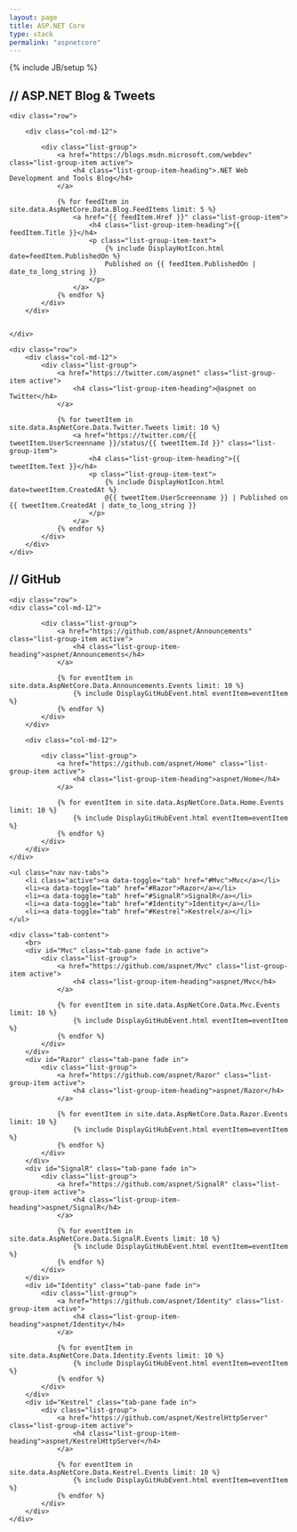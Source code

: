 ```yaml
---
layout: page
title: ASP.NET Core
type: stack
permalink: "aspnetcore"
---
```

{% include JB/setup %}

<section>
    <h2><strong>//</strong> ASP.NET Blog &amp; Tweets</h2>

    <div class="row">

        <div class="col-md-12">

            <div class="list-group">
                <a href="https://blogs.msdn.microsoft.com/webdev" class="list-group-item active">
                    <h4 class="list-group-item-heading">.NET Web Development and Tools Blog</h4>
                </a>
				
				{% for feedItem in site.data.AspNetCore.Data.Blog.FeedItems limit: 5 %}
					<a href="{{ feedItem.Href }}" class="list-group-item">
                        <h4 class="list-group-item-heading">{{ feedItem.Title }}</h4>
                        <p class="list-group-item-text">
							{% include DisplayHotIcon.html date=feedItem.PublishedOn %}
                            Published on {{ feedItem.PublishedOn | date_to_long_string }}
                        </p>
                    </a>
				{% endfor %}
            </div>
        </div>
		
		
    </div>
	
	<div class="row"> 
        <div class="col-md-12">
            <div class="list-group">
                <a href="https://twitter.com/aspnet" class="list-group-item active">
                    <h4 class="list-group-item-heading">@aspnet on Twitter</h4>
                </a>
				
				{% for tweetItem in site.data.AspNetCore.Data.Twitter.Tweets limit: 10 %}
					<a href="https://twitter.com/{{ tweetItem.UserScreenname }}/status/{{ tweetItem.Id }}" class="list-group-item">
                        <h4 class="list-group-item-heading">{{ tweetItem.Text }}</h4>
                        <p class="list-group-item-text">
							{% include DisplayHotIcon.html date=tweetItem.CreatedAt %}
                            @{{ tweetItem.UserScreenname }} | Published on {{ tweetItem.CreatedAt | date_to_long_string }}
                        </p>
                    </a>
				{% endfor %}
            </div>
        </div>
	</div>
	
</section>

<section>
    <h2><strong>//</strong> GitHub</h2>

	<div class="row">
	<div class="col-md-12">

            <div class="list-group">
                <a href="https://github.com/aspnet/Announcements" class="list-group-item active">
                    <h4 class="list-group-item-heading">aspnet/Announcements</h4>
                </a>
				
				{% for eventItem in site.data.AspNetCore.Data.Announcements.Events limit: 10 %}
					{% include DisplayGitHubEvent.html eventItem=eventItem %}
				{% endfor %}
			</div>
        </div>
		
		<div class="col-md-12">

            <div class="list-group">
                <a href="https://github.com/aspnet/Home" class="list-group-item active">
                    <h4 class="list-group-item-heading">aspnet/Home</h4>
                </a>
				
				{% for eventItem in site.data.AspNetCore.Data.Home.Events limit: 10 %}
					{% include DisplayGitHubEvent.html eventItem=eventItem %}
				{% endfor %}
			</div>
        </div>
	</div>
	
	<ul class="nav nav-tabs">
		<li class="active"><a data-toggle="tab" href="#Mvc">Mvc</a></li>
		<li><a data-toggle="tab" href="#Razor">Razor</a></li>
		<li><a data-toggle="tab" href="#SignalR">SignalR</a></li>
		<li><a data-toggle="tab" href="#Identity">Identity</a></li>
		<li><a data-toggle="tab" href="#Kestrel">Kestrel</a></li>
	</ul>
	
	<div class="tab-content">
		<br>
		<div id="Mvc" class="tab-pane fade in active">
			<div class="list-group">
                <a href="https://github.com/aspnet/Mvc" class="list-group-item active">
                    <h4 class="list-group-item-heading">aspnet/Mvc</h4>
                </a>
				
				{% for eventItem in site.data.AspNetCore.Data.Mvc.Events limit: 10 %}
					{% include DisplayGitHubEvent.html eventItem=eventItem %}
				{% endfor %}
			</div>
		</div>
		<div id="Razor" class="tab-pane fade in">
			<div class="list-group">
                <a href="https://github.com/aspnet/Razor" class="list-group-item active">
                    <h4 class="list-group-item-heading">aspnet/Razor</h4>
                </a>
				
				{% for eventItem in site.data.AspNetCore.Data.Razor.Events limit: 10 %}
					{% include DisplayGitHubEvent.html eventItem=eventItem %}
				{% endfor %}
			</div>
		</div>
		<div id="SignalR" class="tab-pane fade in">
			<div class="list-group">
                <a href="https://github.com/aspnet/SignalR" class="list-group-item active">
                    <h4 class="list-group-item-heading">aspnet/SignalR</h4>
                </a>
				
				{% for eventItem in site.data.AspNetCore.Data.SignalR.Events limit: 10 %}
					{% include DisplayGitHubEvent.html eventItem=eventItem %}
				{% endfor %}
			</div>
		</div>
		<div id="Identity" class="tab-pane fade in">
			<div class="list-group">
                <a href="https://github.com/aspnet/Identity" class="list-group-item active">
                    <h4 class="list-group-item-heading">aspnet/Identity</h4>
                </a>
				
				{% for eventItem in site.data.AspNetCore.Data.Identity.Events limit: 10 %}
					{% include DisplayGitHubEvent.html eventItem=eventItem %}
				{% endfor %}
			</div>
		</div>
		<div id="Kestrel" class="tab-pane fade in">
			<div class="list-group">
                <a href="https://github.com/aspnet/KestrelHttpServer" class="list-group-item active">
                    <h4 class="list-group-item-heading">aspnet/KestrelHttpServer</h4>
                </a>
				
				{% for eventItem in site.data.AspNetCore.Data.Kestrel.Events limit: 10 %}
					{% include DisplayGitHubEvent.html eventItem=eventItem %}
				{% endfor %}
			</div>
		</div>
	</div>
</section>